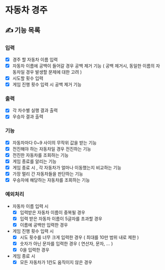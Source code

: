 # 자동차 경주

## ✍️ 기능 목록
 ### 입력 
  - [X] 경주 할 자동차 이름 입력
  - [X] 자동차 이름에 공백이 들어갈 경우 공백 제거 기능 ( 공백 제거시, 동일한 이름의 자동차일 경우 발생할 문제에 대한 고려 )
  - [X] 시도할 횟수 입력
  - [X] 게임 진행 횟수 입력 시 공백 제거 기능
 ### 출력
  - [X] 각 차수별 실행 결과 출력
  - [X] 우승자 결과 출력
 ### 기능 
  - [X] 자동차마다 0~9 사이의 무작위 값을 받는 기능
  - [X] 전진해야 하는 자동차일 경우 전진하는 기능
  - [X] 전진한 자동차를 조회하는 기능
  - [X] 게임 종료를 알리는 기능
  - [X] 게임 종료 시 , 각 자동차가 얼마나 이동했는지 비교하는 기능
  - [X] 가장 멀리 간 자동차들을 판단하는 기능
  - [X] 우승자에 해당하는 자동차를 조회하는 기능 
 ### 예외처리
  - 자동차 이름 입력 시 
    - [X] 입력받은 자동차 이름이 중복될 경우 
    - [X] 입력 받은 자동차 이름이 5글자를 초과할 경우 
    - [X] 이름에 공백만 입력한 경우
  - 게임 진행 횟수 입력 시
    - [X] 시도 횟수를 너무 크게 입력한 경우 ( 최대를 10만 범위 내로 제한 )
    - [X] 숫자가 아닌 문자를 입력한 경우 ( 연산자, 문자, ...  ) 
    - [X] 0을 입력한 경우
  - 게임 종료 시 
    - [X] 모든 자동차가 1칸도 움직이지 않은 경우